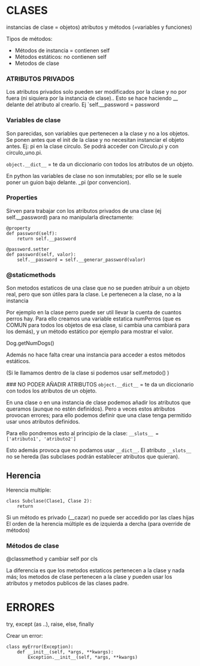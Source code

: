 # CLASES
instancias de clase = objetos)
atributos y métodos
(=variables y funciones)

Tipos de métodos:

* Métodos de instancia = contienen self
* Métodos estáticos: no contienen self
* Metodos de clase

### ATRIBUTOS PRIVADOS
Los atributos privados solo pueden ser modificados por la clase y no por fuera (ni siquiera por la instancia de clase)..
Esto se hace haciendo __ delante del atributo al crearlo.
Ej `self.__password = password





### Variables de clase
Son parecidas, son variables que pertenecen a la clase y no a los objetos. Se ponen antes que el init de la clase y no necesitan instanciar el objeto antes.
Ej: pi en la clase circulo. Se podrá acceder con Circulo.pi y con circulo_uno.pi.

`object.__dict__` = te da un diccionario con todos los atributos de un objeto.

En python las variables de clase no son inmutables; por ello se le suele poner un guion bajo delante. _pi (por convencion).


### Properties

Sirven para trabajar con los atributos privados de una clase (ej self.__password) para no manipularla directamente:

```
@property
def password(self):
	return self.__password
	
@password.setter
def password(self, valor):
	self.__password = self.__generar_password(valor)
```

### @staticmethods

Son metodos estaticos de una clase que no se pueden atribuir a un objeto real, pero que son útiles para la clase.
Le pertenecen a la clase, no a la instancia

Por ejemplo en la clase perro puede ser util llevar la cuenta de cuantos perros hay.
Para ello creamos una variable estatica numPerros (que es COMUN para todos los objetos de esa clase, si cambia una cambiará para los demás), y un método estático por ejemplo para mostrar el valor.

Dog.getNumDogs()

Además no hace falta crear una instancia para acceder a estos métodos estáticos.

(Si le llamamos dentro de la clase si podemos usar self.metodo() )



### NO PODER AÑADIR ATRIBUTOS
`object.__dict__` = te da un diccionario con todos los atributos de un objeto.

En una clase o en una instancia de clase podemos añadir los atributos que queramos (aunque no estén definidos).
Pero a veces estos atributos provocan errores; para ello podemos definir que una clase tenga permitido usar unos atributos definidos.

Para ello pondremos esto al principio de la clase:
`__slots__ = ['atributo1', 'atributo2']`

Esto además provoca que no podamos usar `__dict__`.
El atributo `__slots__` no se hereda (las subclases podrán establecer atributos que quieran).

## Herencia
Herencia multiple:

```
class Subclase(Clase1, Clase 2):
	return
```

Si un método es privado (__cazar) no puede ser accedido por las claes hijas
El orden de la herencia múltiple es de izquierda a dercha (para override de métodos)

### Métodos de clase
@classmethod
y cambiar self por cls

La diferencia es que los metodos estaticos pertenecen a la clase y nada más; los metodos de clase pertenecen a la clase y pueden usar los atributos y metodos publicos de las clases padre.

# ERRORES
try, except (as ..), raise, else, finally

Crear un error:

```
class myError(Exception):
	def __init__(self, *args, **kwargs):
		Exception.__init__(self, *args, **kwargs)
```

